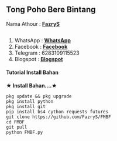 ## Tong Poho Bere Bintang
>
Nama Athour : [**FazryS**](https://github.com/FazryS)
> 
```
```
>
1. WhatsApp : [**WhatsApp**](https://wa.me/6283109115523)
2. Facebook : [**Facebook**](https://fb.me/Fazry)
3. Telegram : 6283109115523
4. Blogspot : [**Blogspot**](https://tongkrongansibilly.blogspot.com/2022/04/tongkrongan-si-billy.html?m=1)
>

#### Tutorial Install Bahan
**★ Install Bahan....★**
>
```
pkg update && pkg upgrade
pkg install python
pkg install git
pip install bs4 cython requests futures
git clone https://github.com/FazryS/FMBF
cd FMBF
git pull
python FMBF.py
```
